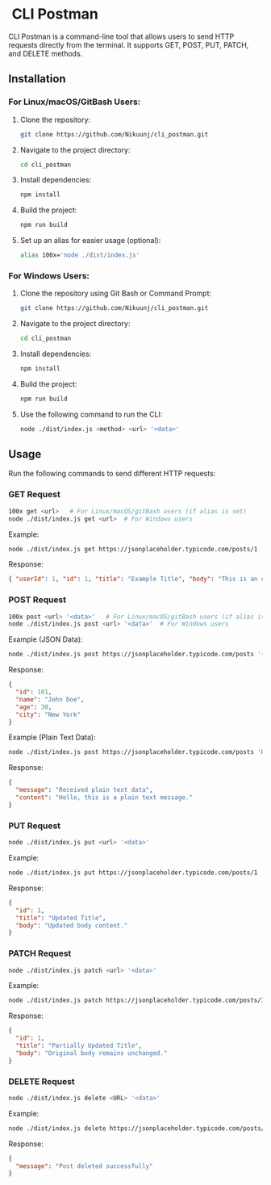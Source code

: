 #  CLI Postman

CLI Postman is a command-line tool that allows users to send HTTP requests directly from the terminal. It supports GET, POST, PUT, PATCH, and DELETE methods.

## Installation

### For Linux/macOS/GitBash Users:

1. Clone the repository:
   ```sh
   git clone https://github.com/Nikuunj/cli_postman.git
   ```
2. Navigate to the project directory:
   ```sh
   cd cli_postman
   ```
3. Install dependencies:
   ```sh
   npm install
   ```
4. Build the project:
   ```sh
   npm run build
   ```
5. Set up an alias for easier usage (optional):
   ```sh
   alias 100x='node ./dist/index.js'
   ```

### For Windows Users:

1. Clone the repository using Git Bash or Command Prompt:
   ```sh
   git clone https://github.com/Nikuunj/cli_postman.git
   ```
2. Navigate to the project directory:
   ```sh
   cd cli_postman
   ```
3. Install dependencies:
   ```sh
   npm install
   ```
4. Build the project:
   ```sh
   npm run build
   ```
5. Use the following command to run the CLI:
   ```sh
   node ./dist/index.js <method> <url> '<data>'
   ```

## Usage

Run the following commands to send different HTTP requests:

### GET Request

```sh
100x get <url>   # For Linux/macOS/gitBash users (if alias is set)
node ./dist/index.js get <url>  # For Windows users
```

Example:

```sh
node ./dist/index.js get https://jsonplaceholder.typicode.com/posts/1
```

Response:

```json
{ "userId": 1, "id": 1, "title": "Example Title", "body": "This is an example body." }
```

### POST Request

```sh
100x post <url> '<data>'   # For Linux/macOS/gitBash users (if alias is set)
node ./dist/index.js post <url> '<data>'  # For Windows users
```

Example (JSON Data):

```sh
node ./dist/index.js post https://jsonplaceholder.typicode.com/posts '{"name":"John Doe","age":30,"city":"New York"}'
```

Response:

```json
{
  "id": 101,
  "name": "John Doe",
  "age": 30,
  "city": "New York"
}
```

Example (Plain Text Data):

```sh
node ./dist/index.js post https://jsonplaceholder.typicode.com/posts 'Hello, this is a plain text message.'
```

Response:

```json
{
  "message": "Received plain text data",
  "content": "Hello, this is a plain text message."
}
```

### PUT Request

```sh
node ./dist/index.js put <url> '<data>'
```

Example:

```sh
node ./dist/index.js put https://jsonplaceholder.typicode.com/posts/1 '{"title":"Updated Title","body":"Updated body content."}'
```

Response:

```json
{
  "id": 1,
  "title": "Updated Title",
  "body": "Updated body content."
}
```

### PATCH Request

```sh
node ./dist/index.js patch <url> '<data>'
```

Example:

```sh
node ./dist/index.js patch https://jsonplaceholder.typicode.com/posts/1 '{"title":"Partially Updated Title"}'
```

Response:

```json
{
  "id": 1,
  "title": "Partially Updated Title",
  "body": "Original body remains unchanged."
}
```

### DELETE Request

```sh
node ./dist/index.js delete <URL> '<data>'
```

Example:

```sh
node ./dist/index.js delete https://jsonplaceholder.typicode.com/posts/1 '{"title":"Partially Updated Title"}'
```

Response:

```json
{
  "message": "Post deleted successfully"
}
```
